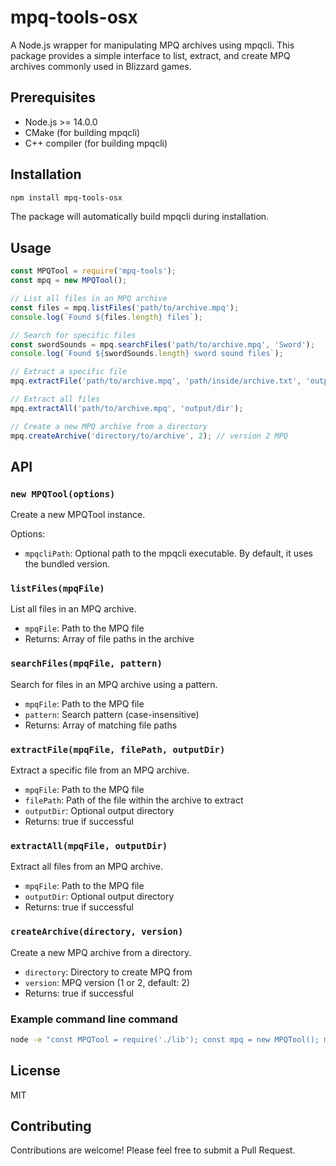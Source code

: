 # mpq-tools-osx

A Node.js wrapper for manipulating MPQ archives using mpqcli. This package provides a simple interface to list, extract, and create MPQ archives commonly used in Blizzard games.

## Prerequisites

- Node.js >= 14.0.0
- CMake (for building mpqcli)
- C++ compiler (for building mpqcli)

## Installation

```bash
npm install mpq-tools-osx
```

The package will automatically build mpqcli during installation.

## Usage

```javascript
const MPQTool = require('mpq-tools');
const mpq = new MPQTool();

// List all files in an MPQ archive
const files = mpq.listFiles('path/to/archive.mpq');
console.log(`Found ${files.length} files`);

// Search for specific files
const swordSounds = mpq.searchFiles('path/to/archive.mpq', 'Sword');
console.log(`Found ${swordSounds.length} sword sound files`);

// Extract a specific file
mpq.extractFile('path/to/archive.mpq', 'path/inside/archive.txt', 'output/dir');

// Extract all files
mpq.extractAll('path/to/archive.mpq', 'output/dir');

// Create a new MPQ archive from a directory
mpq.createArchive('directory/to/archive', 2); // version 2 MPQ
```

## API

### `new MPQTool(options)`

Create a new MPQTool instance.

Options:

- `mpqcliPath`: Optional path to the mpqcli executable. By default, it uses the bundled version.

### `listFiles(mpqFile)`

List all files in an MPQ archive.

- `mpqFile`: Path to the MPQ file
- Returns: Array of file paths in the archive

### `searchFiles(mpqFile, pattern)`

Search for files in an MPQ archive using a pattern.

- `mpqFile`: Path to the MPQ file
- `pattern`: Search pattern (case-insensitive)
- Returns: Array of matching file paths

### `extractFile(mpqFile, filePath, outputDir)`

Extract a specific file from an MPQ archive.

- `mpqFile`: Path to the MPQ file
- `filePath`: Path of the file within the archive to extract
- `outputDir`: Optional output directory
- Returns: true if successful

### `extractAll(mpqFile, outputDir)`

Extract all files from an MPQ archive.

- `mpqFile`: Path to the MPQ file
- `outputDir`: Optional output directory
- Returns: true if successful

### `createArchive(directory, version)`

Create a new MPQ archive from a directory.

- `directory`: Directory to create MPQ from
- `version`: MPQ version (1 or 2, default: 2)
- Returns: true if successful

### Example command line command

```bash
node -e "const MPQTool = require('./lib'); const mpq = new MPQTool(); mpq.addFile('patch-C.MPQ', 'test.txt', 'custom/test.txt');"
```

## License

MIT

## Contributing

Contributions are welcome! Please feel free to submit a Pull Request.
